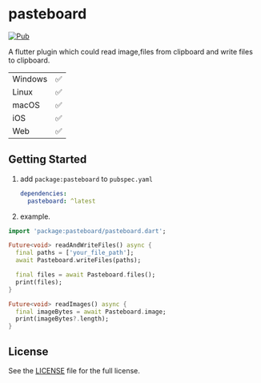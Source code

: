 # pasteboard

[![Pub](https://img.shields.io/pub/v/pasteboard.svg)](https://pub.dev/packages/pasteboard)

A flutter plugin which could read image,files from clipboard and write files to clipboard.

|          |     |
|----------|-----|
| Windows  | ✅   |
| Linux    | ✅   |
| macOS    | ✅   |
| iOS      | ✅   |
| Web      | ✅   |

## Getting Started

1. add `package:pasteboard` to `pubspec.yaml`
   ```yaml
   dependencies:
     pasteboard: ^latest
   ```
2. example.

```dart
import 'package:pasteboard/pasteboard.dart';

Future<void> readAndWriteFiles() async {
  final paths = ['your_file_path'];
  await Pasteboard.writeFiles(paths);

  final files = await Pasteboard.files();
  print(files);
}

Future<void> readImages() async {
  final imageBytes = await Pasteboard.image;
  print(imageBytes?.length);
}

```

## License

See the [LICENSE](LICENSE.md) file for the full license.
